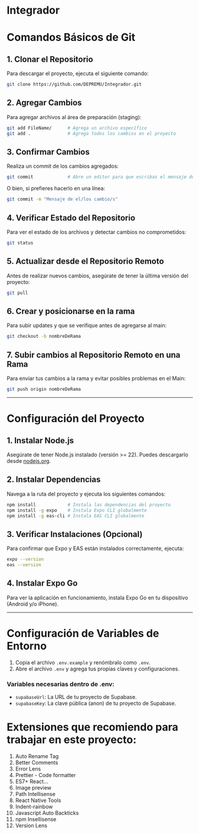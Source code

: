 # Integrador

# Comandos Básicos de Git

## 1. Clonar el Repositorio

Para descargar el proyecto, ejecuta el siguiente comando:

```bash
git clone https://github.com/DEPREMU/Integrador.git
```

## 2. Agregar Cambios

Para agregar archivos al área de preparación (staging):

```bash
git add FileName/      # Agrega un archivo específico
git add .              # Agrega todos los cambios en el proyecto
```

## 3. Confirmar Cambios

Realiza un commit de los cambios agregados:

```bash
git commit             # Abre un editor para que escribas el mensaje del commit
```

O bien, si prefieres hacerlo en una línea:

```bash
git commit -m "Mensaje de el/los cambio/s"
```

## 4. Verificar Estado del Repositorio

Para ver el estado de los archivos y detectar cambios no comprometidos:

```bash
git status
```

## 5. Actualizar desde el Repositorio Remoto

Antes de realizar nuevos cambios, asegúrate de tener la última versión del proyecto:

```bash
git pull
```

## 6. Crear y posicionarse en la rama

Para subir updates y que se verifique antes de agregarse al main:

```bash
git checkout -b nombreDeRama
```

## 7. Subir cambios al Repositorio Remoto en una Rama

Para enviar tus cambios a la rama y evitar posibles problemas en el Main:

```bash
git push origin nombreDeRama
```

---

# Configuración del Proyecto

## 1. Instalar Node.js

Asegúrate de tener Node.js instalado (versión >= 22). Puedes descargarlo desde [nodejs.org](https://nodejs.org/).

## 2. Instalar Dependencias

Navega a la ruta del proyecto y ejecuta los siguientes comandos:

```bash
npm install            # Instala las dependencias del proyecto
npm install -g expo    # Instala Expo CLI globalmente
npm install -g eas-cli # Instala EAS CLI globalmente
```

## 3. Verificar Instalaciones (Opcional)

Para confirmar que Expo y EAS están instalados correctamente, ejecuta:

```bash
expo --version
eas --version
```

## 4. Instalar Expo Go

Para ver la aplicación en funcionamiento, instala Expo Go en tu dispositivo (Android y/o iPhone).

---

# Configuración de Variables de Entorno

1. Copia el archivo `.env.example` y renómbralo como `.env`.
2. Abre el archivo `.env` y agrega tus propias claves y configuraciones.

### Variables necesarias dentro de .env:

- `supabaseUrl`: La URL de tu proyecto de Supabase.
- `supabaseKey`: La clave pública (anon) de tu proyecto de Supabase.

# Extensiones que recomiendo para trabajar en este proyecto:

1. Auto Rename Tag
2. Better Comments
3. Error Lens
4. Prettier - Code formatter
5. ES7+ React...
6. Image preview
7. Path Intellisense
8. React Native Tools
9. Indent-rainbow
10. Javascript Auto Backticks
11. npm Insellisense
12. Version Lens
